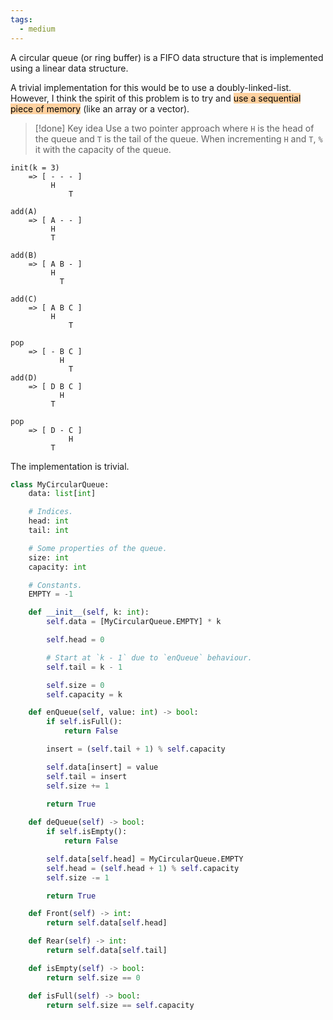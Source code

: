 ```yaml
---
tags:
  - medium
---
```


A circular queue (or ring buffer) is a FIFO data structure that is implemented using a linear data structure.

A trivial implementation for this would be to use a doubly-linked-list. However, I think the spirit of this problem is to try and <mark style="background: #FFB86CA6;">use a sequential piece of memory</mark> (like an array or a vector).

>[!done] Key idea
>Use a two pointer approach where `H` is the head of the queue and `T` is the tail of the queue. When incrementing `H` and `T`, `%` it with the capacity of the queue.

```
init(k = 3)
    => [ - - - ]
         H
             T

add(A)
    => [ A - - ]
         H
         T

add(B)
    => [ A B - ]
         H
           T

add(C)
    => [ A B C ]
         H
             T

pop
    => [ - B C ]
           H
             T
add(D)
    => [ D B C ]
           H
         T

pop
    => [ D - C ]
             H
         T
```

The implementation is trivial.

```python
class MyCircularQueue:
	data: list[int]

	# Indices.
	head: int
	tail: int

	# Some properties of the queue.
	size: int
	capacity: int

	# Constants.
	EMPTY = -1

	def __init__(self, k: int):
		self.data = [MyCircularQueue.EMPTY] * k

		self.head = 0

		# Start at `k - 1` due to `enQueue` behaviour.
		self.tail = k - 1

		self.size = 0
		self.capacity = k

	def enQueue(self, value: int) -> bool:
		if self.isFull():
			return False

		insert = (self.tail + 1) % self.capacity

		self.data[insert] = value
		self.tail = insert
		self.size += 1

		return True
		
	def deQueue(self) -> bool:
		if self.isEmpty():
			return False

		self.data[self.head] = MyCircularQueue.EMPTY
		self.head = (self.head + 1) % self.capacity
		self.size -= 1

		return True

	def Front(self) -> int:
		return self.data[self.head]

	def Rear(self) -> int:
		return self.data[self.tail]

	def isEmpty(self) -> bool:
		return self.size == 0

	def isFull(self) -> bool:
		return self.size == self.capacity
```
